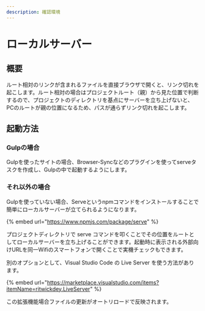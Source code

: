 ```yaml
---
description: 確認環境
---
```


# ローカルサーバー

## 概要

ルート相対のリンクが含まれるファイルを直接ブラウザで開くと、リンク切れを起こします。ルート相対の場合はプロジェクトルート（親）から見た位置で判断するので、プロジェクトのディレクトリを基点にサーバーを立ち上げないと、PCのルートが親の位置になるため、パスが通らずリンク切れを起こします。

## 起動方法

### Gulpの場合

Gulpを使ったサイトの場合、Browser-Syncなどのプラグインを使ってserveタスクを作成し、Gulpの中で起動するようにします。

### それ以外の場合

Gulpを使っていない場合、Serveというnpmコマンドをインストールすることで簡単にローカルサーバーが立てられるようになります。

{% embed url="https://www.npmjs.com/package/serve" %}

プロジェクトディレクトリで serve コマンドを叩くことでその位置をルートとしてローカルサーバーを立ち上げることができます。起動時に表示される外部向けURLを同一Wifiのスマートフォンで開くことで実機チェックもできます。

別のオプションとして、Visual Studio Code の Live Server を使う方法があります。

{% embed url="https://marketplace.visualstudio.com/items?itemName=ritwickdey.LiveServer" %}

この拡張機能場合ファイルの更新がオートリロードで反映されます。

